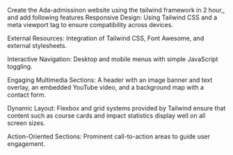 Create the Ada-admissinon website using the tailwind framework in 2 hour,, and add following features 
Responsive Design: Using Tailwind CSS and a meta viewport tag to ensure compatibility across devices.

External Resources: Integration of Tailwind CSS, Font Awesome, and external stylesheets.

Interactive Navigation: Desktop and mobile menus with simple JavaScript toggling.

Engaging Multimedia Sections: A header with an image banner and text overlay, an embedded YouTube video, and a background map with a contact form.

Dynamic Layout: Flexbox and grid systems provided by Tailwind ensure that content such as course cards and impact statistics display well on all screen sizes.

Action-Oriented Sections: Prominent call-to-action areas to guide user engagement.
